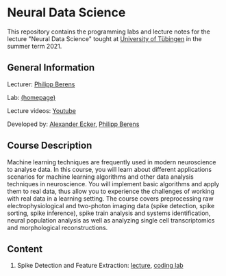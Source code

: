 # Neural Data Science 

This repository contains the programming labs and lecture notes for the lecture "Neural Data Science" tought at [University of Tübingen](www.uni-tuebingen.de) in the summer term 2021.

## General Information
Lecturer: [Philipp Berens](mailto:philipp.berens@uni-tuebingen.de) 

Lab: [(homepage)](www.berenslab.org)

Lecture videos: [Youtube](https://www.youtube.com/playlist?list=PL05umP7R6ij3SxudmSWFL_zGh0BMrRdrx)

Developed by: [Alexander Ecker](www.eckerlab.org), [Philipp Berens](mailto:philipp.berens@uni-tuebingen.de)

## Course Description

Machine learning techniques are frequently used in modern neuroscience to analyse data. In this course, you will learn about different applications scenarios for machine learning algorithms and other data analysis techniques in neuroscience. You will implement basic algorithms and apply them to real data, thus allow you to experience the challenges of working with real data in a learning setting. The course covers preprocessing raw electrophysiological and two-photon imaging data (spike detection, spike sorting, spike inference), spike train analysis and systems identification, neural population analysis as well as analyzing single cell transcriptomics and morphological reconstructions.

## Content
1. Spike Detection and Feature Extraction: [lecture](https://youtu.be/8xeC5CV4UB8), [coding lab]()
